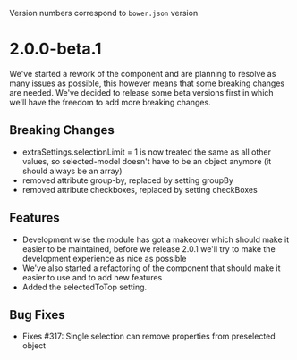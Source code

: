 Version numbers correspond to `bower.json` version

# 2.0.0-beta.1

We've started a rework of the component and are planning to resolve as many issues as possible, this however means that some breaking changes are needed. We've decided to release some beta versions first in which we'll have the freedom to add more breaking changes.

## Breaking Changes
- extraSettings.selectionLimit = 1 is now treated the same as all other values, so selected-model doesn't have to be an object anymore (it should always be an array)
- removed attribute group-by, replaced by setting groupBy
- removed attribute checkboxes, replaced by setting checkBoxes

## Features
- Development wise the module has got a makeover which should make it easier to be maintained, before we release 2.0.1 we'll try to make the development experience as nice as possible
- We've also started a refactoring of the component that should make it easier to use and to add new features
- Added the selectedToTop setting.

## Bug Fixes
- Fixes #317: Single selection can remove properties from preselected object